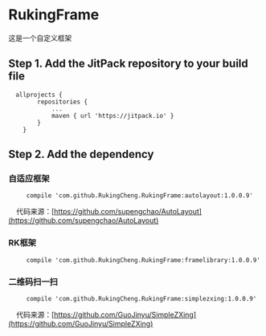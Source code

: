 # RukingFrame
这是一个自定义框架

## Step 1. Add the JitPack repository to your build file
	
```
  allprojects {
		repositories {
			...
			maven { url 'https://jitpack.io' }
		}
	}
```
  
## Step 2. Add the dependency
### 自适应框架
``` 
     compile 'com.github.RukingCheng.RukingFrame:autolayout:1.0.0.9'
 ```
     代码来源：[https://github.com/supengchao/AutoLayout](https://github.com/supengchao/AutoLayout)
   
### RK框架
``` 
     compile 'com.github.RukingCheng.RukingFrame:framelibrary:1.0.0.9'
```
  
### 二维码扫一扫
``` 
     compile 'com.github.RukingCheng.RukingFrame:simplezxing:1.0.0.9'
```
     代码来源：[https://github.com/GuoJinyu/SimpleZXing](https://github.com/GuoJinyu/SimpleZXing)
       

      
